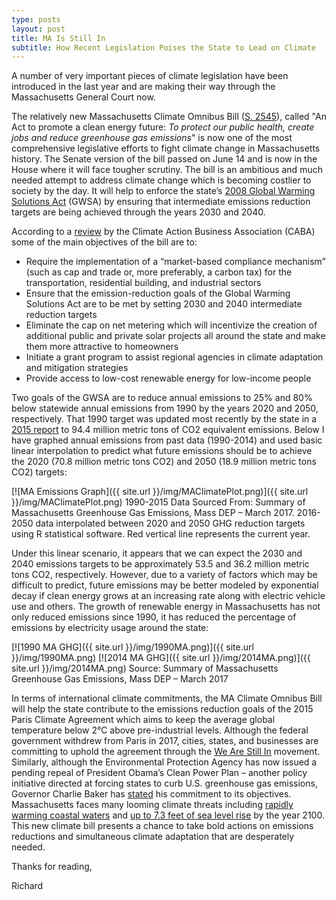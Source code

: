 ```yaml
---
type: posts
layout: post
title: MA Is Still In
subtitle: How Recent Legislation Poises the State to Lead on Climate
---
```

A number of very important pieces of climate legislation have been introduced in the last year and are making their way through the Massachusetts General Court now. 

The relatively new Massachusetts Climate Omnibus Bill ([S. 2545](https://malegislature.gov/Bills/190/S2545)), called "An Act to promote a clean energy future: *To protect our public health, create jobs and reduce greenhouse gas emissions*" is now one of the most comprehensive legislative efforts to fight climate change in Massachusetts history. The Senate version of the bill passed on June 14 and is now in the House where it will face tougher scrutiny. The bill is an ambitious and much needed attempt to address climate change which is becoming costlier to society by the day. It will help to enforce the state’s [2008 Global Warming Solutions Act](https://www.mass.gov/progress-towards-reducing-greenhouse-gas-emissions) (GWSA) by ensuring that intermediate emissions reduction targets are being achieved through the years 2030 and 2040. 

According to a [review](https://cabaus.org/2018/02/12/senate-clean-energy-omnibus-bill/) by the Climate Action Business Association (CABA) some of the main objectives of the bill are to:

- Require the implementation of a “market-based compliance mechanism” (such as cap and trade or, more preferably, a carbon tax) for the transportation, residential building, and industrial sectors
- Ensure that the emission-reduction goals of the Global Warming Solutions Act are to be met by setting 2030 and 2040 intermediate reduction targets
- Eliminate the cap on net metering which will incentivize the creation of additional public and private solar projects all around the state and make them more attractive to homeowners
- Initiate a grant program to assist regional agencies in climate adaptation and mitigation strategies 
- Provide access to low-cost renewable energy for low-income people

Two goals of the GWSA are to reduce annual emissions to 25% and 80% below statewide annual emissions from 1990 by the years 2020 and 2050, respectively. That 1990 target was updated most recently by the state in a [2015 report](https://www.mass.gov/files/documents/2017/01/uo/cecp-for-2020.pdf) to 94.4 million metric tons of CO2 equivalent emissions. Below I have graphed annual emissions from past data (1990-2014) and used basic linear interpolation to predict what future emissions should be to achieve the 2020 (70.8 million metric tons CO2) and 2050 (18.9 million metric tons CO2) targets:

[![MA Emissions Graph]({{ site.url }}/img/MAClimatePlot.png)]({{ site.url }}/img/MAClimatePlot.png)
1990-2015 Data Sourced From: Summary of Massachusetts Greenhouse Gas Emissions, Mass DEP – March 2017. 2016-2050 data interpolated between 2020 and 2050 GHG reduction targets using R statistical software. Red vertical line represents the current year.

Under this linear scenario, it appears that we can expect the 2030 and 2040 emissions targets to be approximately 53.5 and 36.2 million metric tons CO2, respectively. However, due to a variety of factors which may be difficult to predict, future emissions may be better modeled by exponential decay if clean energy grows at an increasing rate along with electric vehicle use and others. The growth of renewable energy in Massachusetts has not only reduced emissions since 1990, it has reduced the percentage of emissions by electricity usage around the state:

[![1990 MA GHG]({{ site.url }}/img/1990MA.png)]({{ site.url }}/img/1990MA.png)
[![2014 MA GHG]({{ site.url }}/img/2014MA.png)]({{ site.url }}/img/2014MA.png)
Source: Summary of Massachusetts Greenhouse Gas Emissions, Mass DEP – March 2017

In terms of international climate commitments, the MA Climate Omnibus Bill will help the state contribute to the emissions reduction goals of the 2015 Paris Climate Agreement which aims to keep the average global temperature below 2°C above pre-industrial levels. Although the federal government withdrew from Paris in 2017, cities, states, and businesses are committing to uphold the agreement through the [We Are Still In](https://www.americaspledgeonclimate.com/) movement. Similarly, although the Environmental Protection Agency has now issued a pending repeal of President Obama’s Clean Power Plan – another policy initiative directed at forcing states to curb U.S. greenhouse gas emissions, Governor Charlie Baker has [stated](https://www.usnews.com/news/best-states/massachusetts/articles/2017-10-10/massachusetts-committed-to-obama-era-clean-power-plan) his commitment to its objectives. Massachusetts faces many looming climate threats including [rapidly warming coastal waters](http://www.cbc.ca/news/canada/nova-scotia/gulf-of-maine-warming-faster-than-99-of-world-s-oceans-study-1.2753983) and [up to 7.3 feet of sea level rise](https://www.dropbox.com/s/zwznes9jin41i5k/Feasibility%20of%20Harbor-wide%20Barriers%20Report.pdf?dl=0) by the year 2100. This new climate bill presents a chance to take bold actions on emissions reductions and simultaneous climate adaptation that are desperately needed.


Thanks for reading,


Richard
